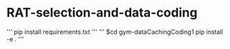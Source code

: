 # RAT-selection-and-data-coding

'''
pip install requirements.txt
'''
'''
$cd gym-dataCachingCoding1
pip install -e .
'''
